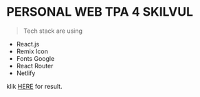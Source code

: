 # PERSONAL WEB TPA 4 SKILVUL

>Tech stack are using
- React.js
- Remix Icon
- Fonts Google
- React Router
- Netlify

klik [HERE](https://tpa4-personal-web.netlify.app/) for result.
